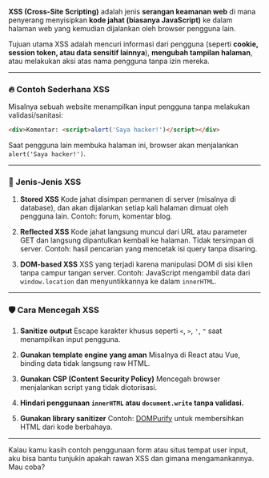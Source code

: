 **XSS (Cross-Site Scripting)** adalah jenis **serangan keamanan web** di mana penyerang menyisipkan **kode jahat (biasanya JavaScript)** ke dalam halaman web yang kemudian dijalankan oleh browser pengguna lain.

Tujuan utama XSS adalah mencuri informasi dari pengguna (seperti **cookie, session token, atau data sensitif lainnya**), **mengubah tampilan halaman**, atau melakukan aksi atas nama pengguna tanpa izin mereka.

---

### 🔥 Contoh Sederhana XSS

Misalnya sebuah website menampilkan input pengguna tanpa melakukan validasi/sanitasi:

```html
<div>Komentar: <script>alert('Saya hacker!')</script></div>
```

Saat pengguna lain membuka halaman ini, browser akan menjalankan `alert('Saya hacker!')`.

---

### 🧨 Jenis-Jenis XSS

1. **Stored XSS**
   Kode jahat disimpan permanen di server (misalnya di database), dan akan dijalankan setiap kali halaman dimuat oleh pengguna lain.
   Contoh: forum, komentar blog.

2. **Reflected XSS**
   Kode jahat langsung muncul dari URL atau parameter GET dan langsung dipantulkan kembali ke halaman. Tidak tersimpan di server.
   Contoh: hasil pencarian yang mencetak isi query tanpa disaring.

3. **DOM-based XSS**
   XSS yang terjadi karena manipulasi DOM di sisi klien tanpa campur tangan server.
   Contoh: JavaScript mengambil data dari `window.location` dan menyuntikkannya ke dalam `innerHTML`.

---

### 🛡 Cara Mencegah XSS

1. **Sanitize output**
   Escape karakter khusus seperti `<`, `>`, `'`, `"` saat menampilkan input pengguna.

2. **Gunakan template engine yang aman**
   Misalnya di React atau Vue, binding data tidak langsung raw HTML.

3. **Gunakan CSP (Content Security Policy)**
   Mencegah browser menjalankan script yang tidak diotorisasi.

4. **Hindari penggunaan `innerHTML` atau `document.write` tanpa validasi.**

5. **Gunakan library sanitizer**
   Contoh: [DOMPurify](https://github.com/cure53/DOMPurify) untuk membersihkan HTML dari kode berbahaya.

---

Kalau kamu kasih contoh penggunaan form atau situs tempat user input, aku bisa bantu tunjukin apakah rawan XSS dan gimana mengamankannya. Mau coba?
